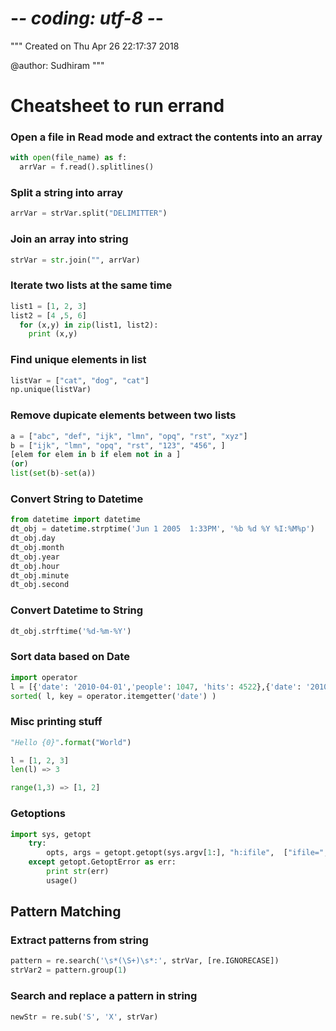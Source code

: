 # -*- coding: utf-8 -*-
"""
Created on Thu Apr 26 22:17:37 2018

@author: Sudhiram
"""

# Cheatsheet to run errand

### Open a file in Read mode and extract the contents into an array 
```python
with open(file_name) as f:
  arrVar = f.read().splitlines()
```

### Split a string into array 
```python
arrVar = strVar.split("DELIMITTER")
```

### Join an array into string 
```python
strVar = str.join("", arrVar)
```

### Iterate two lists at the same time 
```python
list1 = [1, 2, 3]
list2 = [4 ,5, 6]
  for (x,y) in zip(list1, list2):
    print (x,y)
```

### Find unique elements in list 
```python 
listVar = ["cat", "dog", "cat"]
np.unique(listVar)
```

### Remove dupicate elements between two lists
```python 
a = ["abc", "def", "ijk", "lmn", "opq", "rst", "xyz"]
b = ["ijk", "lmn", "opq", "rst", "123", "456", ]
[elem for elem in b if elem not in a ]
(or)
list(set(b)-set(a))
```
### Convert String to Datetime 
```python 
from datetime import datetime
dt_obj = datetime.strptime('Jun 1 2005  1:33PM', '%b %d %Y %I:%M%p')
dt_obj.day 
dt_obj.month 
dt_obj.year
dt_obj.hour
dt_obj.minute
dt_obj.second
```

### Convert Datetime to String 
```python 
dt_obj.strftime('%d-%m-%Y')
```

### Sort data based on Date
```python 
import operator
l = [{'date': '2010-04-01','people': 1047, 'hits': 4522},{'date': '2010-04-03', 'people': 617, 'hits': 2582},{'date': '2010-04-02', 'people': 736, 'hits': 3277}]
sorted( l, key = operator.itemgetter('date') )
```

### Misc printing stuff
```python
"Hello {0}".format("World")

l = [1, 2, 3]
len(l) => 3 

range(1,3) => [1, 2]
``` 


### Getoptions
```python 
import sys, getopt
    try:
        opts, args = getopt.getopt(sys.argv[1:], "h:ifile",  ["ifile=", "h=", "step=", "debug"])
    except getopt.GetoptError as err:
        print str(err)
        usage()
```


## Pattern Matching 
### Extract patterns from string 
```python
pattern = re.search('\s*(\S+)\s*:', strVar, [re.IGNORECASE]) 
strVar2 = pattern.group(1)
```

### Search and replace a pattern in string 
```python
newStr = re.sub('S', 'X', strVar)
```
